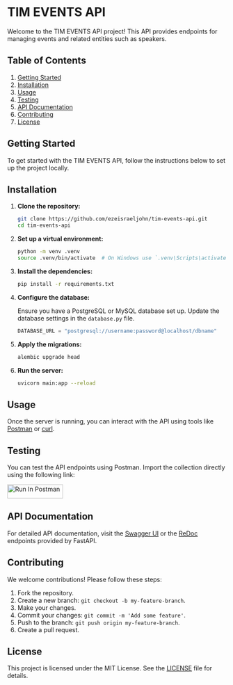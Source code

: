 # TIM EVENTS API

Welcome to the TIM EVENTS API project! This API provides endpoints for managing events and related entities such as speakers.

## Table of Contents

1. [Getting Started](#getting-started)
2. [Installation](#installation)
3. [Usage](#usage)
4. [Testing](#testing)
5. [API Documentation](#api-documentation)
6. [Contributing](#contributing)
7. [License](#license)

## Getting Started

To get started with the TIM EVENTS API, follow the instructions below to set up the project locally.

## Installation

1. **Clone the repository:**

    ```bash
    git clone https://github.com/ezeisraeljohn/tim-events-api.git
    cd tim-events-api
    ```

2. **Set up a virtual environment:**

    ```bash
    python -m venv .venv
    source .venv/bin/activate  # On Windows use `.venv\Scripts\activate`
    ```

3. **Install the dependencies:**

    ```bash
    pip install -r requirements.txt
    ```

4. **Configure the database:**

    Ensure you have a PostgreSQL or MySQL database set up. Update the database settings in the `database.py` file.

    ```python
    DATABASE_URL = "postgresql://username:password@localhost/dbname"
    ```

5. **Apply the migrations:**

    ```bash
    alembic upgrade head
    ```

6. **Run the server:**

    ```bash
    uvicorn main:app --reload
    ```

## Usage

Once the server is running, you can interact with the API using tools like [Postman](https://www.postman.com/) or [curl](https://curl.se/).

## Testing

You can test the API endpoints using Postman. Import the collection directly using the following link:

[<img src="https://run.pstmn.io/button.svg" alt="Run In Postman" style="width: 128px; height: 32px;">](https://app.getpostman.com/run-collection/34635068-a0413fa3-3793-48cb-ba0e-abf62855e6c5?action=collection%2Ffork&source=rip_markdown&collection-url=entityId%3D34635068-a0413fa3-3793-48cb-ba0e-abf62855e6c5%26entityType%3Dcollection%26workspaceId%3D617fdc8a-a7fd-4ab3-9956-411b17ec4c5a)

## API Documentation

For detailed API documentation, visit the [Swagger UI](http://localhost:8000/docs) or the [ReDoc](http://localhost:8000/redoc) endpoints provided by FastAPI.

## Contributing

We welcome contributions! Please follow these steps:

1. Fork the repository.
2. Create a new branch: `git checkout -b my-feature-branch`.
3. Make your changes.
4. Commit your changes: `git commit -m 'Add some feature'`.
5. Push to the branch: `git push origin my-feature-branch`.
6. Create a pull request.

## License

This project is licensed under the MIT License. See the [LICENSE](LICENSE) file for details.
